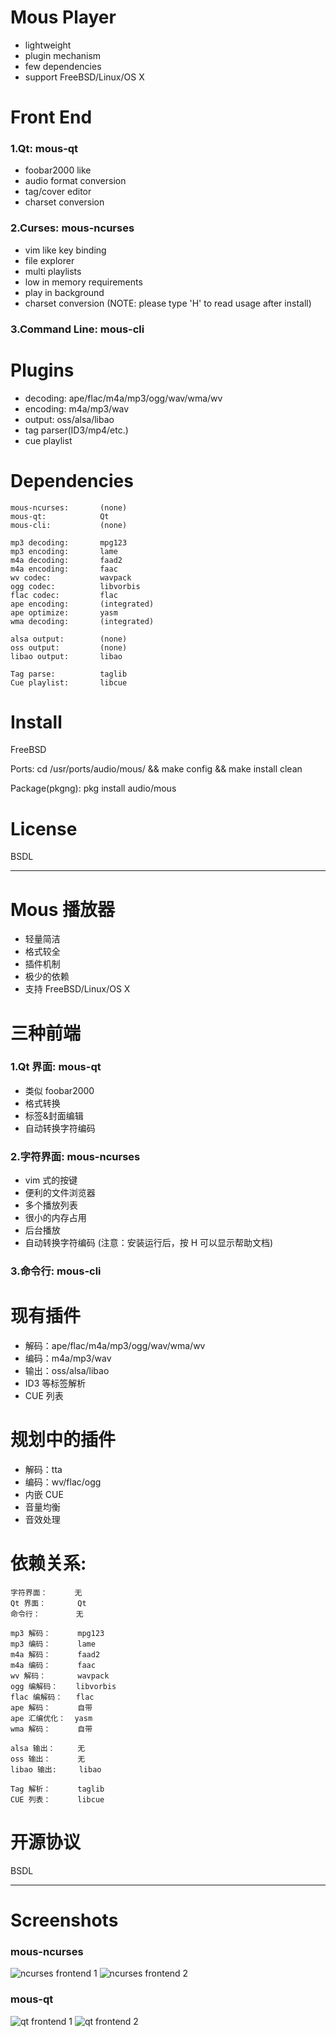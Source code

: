 <font font-family="monospace">


Mous Player
==============
* lightweight
* plugin mechanism
* few dependencies
* support FreeBSD/Linux/OS X

Front End
==============
### 1.Qt: mous-qt
* foobar2000 like
* audio format conversion
* tag/cover editor
* charset conversion

### 2.Curses: mous-ncurses
* vim like key binding
* file explorer
* multi playlists
* low in memory requirements
* play in background
* charset conversion
(NOTE: please type 'H' to read usage after install)

### 3.Command Line: mous-cli

Plugins
==============
* decoding: ape/flac/m4a/mp3/ogg/wav/wma/wv
* encoding: m4a/mp3/wav
* output: oss/alsa/libao
* tag parser(ID3/mp4/etc.)
* cue playlist

Dependencies
==============
    mous-ncurses:       (none)
    mous-qt:            Qt
    mous-cli:           (none)

    mp3 decoding:       mpg123
    mp3 encoding:       lame
    m4a decoding:       faad2
    m4a encoding:       faac
    wv codec:           wavpack
    ogg codec:          libvorbis
    flac codec:         flac
    ape encoding:       (integrated)
    ape optimize:       yasm
    wma decoding:       (integrated)

    alsa output:        (none)
    oss output:         (none)
    libao output:       libao

    Tag parse:          taglib
    Cue playlist:       libcue

Install
==============
FreeBSD

Ports:
cd /usr/ports/audio/mous/ && make config && make install clean

Package(pkgng):
pkg install audio/mous

License
=============
BSDL

---------------------------------------------------------

Mous 播放器
==============
* 轻量简洁
* 格式较全
* 插件机制
* 极少的依赖
* 支持 FreeBSD/Linux/OS X

三种前端
==============
### 1.Qt 界面: mous-qt
* 类似 foobar2000
* 格式转换
* 标签&封面编辑
* 自动转换字符编码

### 2.字符界面: mous-ncurses
* vim 式的按键
* 便利的文件浏览器
* 多个播放列表
* 很小的内存占用
* 后台播放
* 自动转换字符编码
(注意：安装运行后，按 H 可以显示帮助文档)

### 3.命令行: mous-cli

现有插件
==============
* 解码：ape/flac/m4a/mp3/ogg/wav/wma/wv
* 编码：m4a/mp3/wav
* 输出：oss/alsa/libao
* ID3 等标签解析
* CUE 列表

规划中的插件
==============
* 解码：tta
* 编码：wv/flac/ogg
* 内嵌 CUE
* 音量均衡
* 音效处理

依赖关系:
==============
    字符界面：      无
    Qt 界面：       Qt
    命令行：        无

    mp3 解码：      mpg123
    mp3 编码：      lame
    m4a 解码：      faad2
    m4a 编码：      faac
    wv 解码：       wavpack
    ogg 编解码：    libvorbis
    flac 编解码：   flac
    ape 解码：      自带
    ape 汇编优化：  yasm
    wma 解码：      自带

    alsa 输出：     无
    oss 输出：      无
    libao 输出:     libao

    Tag 解析：      taglib
    CUE 列表：      libcue

开源协议
=============
BSDL

---------------------------------------------------------
Screenshots
=============
### mous-ncurses
![ncurses frontend 1](https://github.com/0x02/mous/raw/master/screenshot/ncurses-play.png)
![ncurses frontend 2](https://github.com/0x02/mous/raw/master/screenshot/ncurses-explorer.png)

### mous-qt
![qt frontend 1](https://github.com/0x02/mous/raw/master/screenshot/qt.png)
![qt frontend 2](https://github.com/0x02/mous/raw/master/screenshot/qt-conv.png)

</font>
